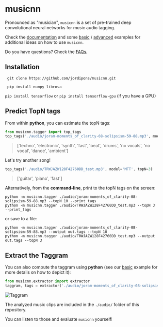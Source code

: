 # musicnn
Pronounced as "musician", `musicnn` is a set of pre-trained deep convolutional neural networks for music audio tagging.

Check the [documentation](https://github.com/jordipons/musicnn/blob/master/DOCUMENTATION.md) and some [basic](https://github.com/jordipons/musicnn/blob/master/basic%20example.ipynb) / [advanced](https://github.com/jordipons/musicnn/blob/master/advanced%20example.ipynb) examples for additional ideas on how to use `musicnn`.

Do you have questions? Check the [FAQs](https://github.com/jordipons/musicnn/blob/master/FAQs.md).

## Installation
``` git clone https://github.com/jordipons/musicnn.git```

``` pip install numpy librosa```

```pip install tensorflow``` or ```pip install tensorflow-gpu``` (if you have a GPU)

## Predict TopN tags

From within **python**, you can estimate the topN tags:
~~~~python
from musicnn.tagger import top_tags
top_tags('./audio/joram-moments_of_clarity-08-solipsism-59-88.mp3', model='MTT', topN=10)
~~~~
>['techno', 'electronic', 'synth', 'fast', 'beat', 'drums', 'no vocals', 'no vocal', 'dance', 'ambient']

Let's try another song!

~~~~python
top_tags('./audio/TRWJAZW128F42760DD_test.mp3', model='MTT', topN=3)
~~~~
>['guitar', 'piano', 'fast']

Alternatively, from the **command-line**, print to the topN tags on the screen:

~~~~
python -m musicnn.tagger ./audio/joram-moments_of_clarity-08-solipsism-59-88.mp3 --topN 10 --print_tags
python -m musicnn.tagger ./audio/TRWJAZW128F42760DD_test.mp3 --topN 3 --print_tags
~~~~~

or save to a file:

~~~~
python -m musicnn.tagger ./audio/joram-moments_of_clarity-08-solipsism-59-88.mp3 --output out.tags --topN 10
python -m musicnn.tagger ./audio/TRWJAZW128F42760DD_test.mp3 --output out.tags --topN 3
~~~~

## Extract the Taggram

You can also compute the taggram using **python** (see our [basic](https://github.com/jordipons/musicnn/blob/master/basic%20example.ipynb) example for more details on how to depict it):

~~~~python
from musicnn.extractor import extractor
taggram, tags = extractor('./audio/joram-moments_of_clarity-08-solipsism-59-88.mp3', model='MTT')
~~~~
![Taggram](./images/taggram.png "Taggram")

The analyzed music clips are included in the `./audio/` folder of this repository. 

You can listen to those and evaluate `musicnn` yourself!
